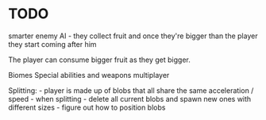 # TODO

smarter enemy AI - they collect fruit and once they're bigger than the player they start coming after him

The player can consume bigger fruit as they get bigger.

Biomes
Special abilities and weapons
multiplayer


Splitting:
    - player is made up of blobs that all share the same 
      acceleration / speed
    - when splitting - delete all current blobs and spawn new ones
        with different sizes
    - figure out how to position blobs
  
